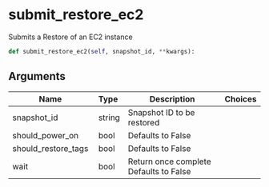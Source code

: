 # submit_restore_ec2

Submits a Restore of an EC2 instance

```py
def submit_restore_ec2(self, snapshot_id, **kwargs):
```

## Arguments

| Name        | Type | Description                                                                 | Choices |
|-------------|------|-----------------------------------------------------------------------------|---------|
| snapshot_id  | string | Snapshot ID to be restored |  |
| should_power_on  | bool | Defaults to False |  |
| should_restore_tags  | bool | Defaults to False |  |
| wait  | bool | Return once complete Defaults to False |  |





